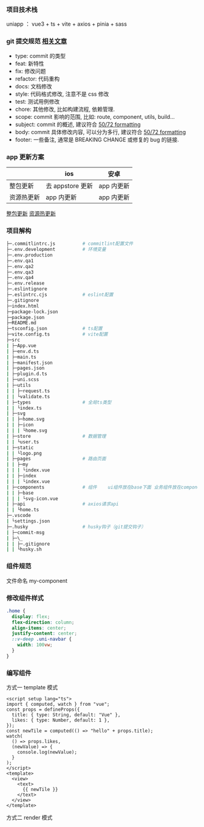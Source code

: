 ### 项目技术栈

uniapp ： vue3 + ts + vite + axios + pinia + sass

### git 提交规范 [相关文章](https://juejin.cn/post/6844903606815064077)

- type: commit 的类型
- feat: 新特性
- fix: 修改问题
- refactor: 代码重构
- docs: 文档修改
- style: 代码格式修改, 注意不是 css 修改
- test: 测试用例修改
- chore: 其他修改, 比如构建流程, 依赖管理.
- scope: commit 影响的范围, 比如: route, component, utils, build...
- subject: commit 的概述, 建议符合 [50/72 formatting](https://link.juejin.cn/?target=https%3A%2F%2Flink.zhihu.com%2F%3Ftarget%3Dhttps%253A%2F%2Fstackoverflow.com%2Fquestions%2F2290016%2Fgit-commit-messages-50-72-formatting)
- body: commit 具体修改内容, 可以分为多行, 建议符合 [50/72 formatting](https://link.juejin.cn/?target=https%3A%2F%2Flink.zhihu.com%2F%3Ftarget%3Dhttps%253A%2F%2Fstackoverflow.com%2Fquestions%2F2290016%2Fgit-commit-messages-50-72-formatting)
- footer: 一些备注, 通常是 BREAKING CHANGE 或修复的 bug 的链接.

### app 更新方案

|            | ios              | 安卓       |
| ---------- | ---------------- | ---------- |
| 整包更新   | 去 appstore 更新 | app 内更新 |
| 资源热更新 | app 内更新       | app 内更新 |

[整包更新](https://ask.dcloud.net.cn/article/34972)
[资源热更新](https://ask.dcloud.net.cn/article/35667)

### 项目解构

```bash
├─.commitlintrc.js          # commitlint配置文件
├─.env.development          # 环境变量
├─.env.production
├─.env.qa1
├─.env.qa2
├─.env.qa3
├─.env.qa4
├─.env.release
├─.eslintignore
├─.eslintrc.cjs             # eslint配置
├─.gitignore
├─index.html
├─package-lock.json
├─package.json
├─README.md
├─tsconfig.json             # ts配置
├─vite.config.ts            # vite配置
├─src
| ├─App.vue
| ├─env.d.ts
| ├─main.ts
| ├─manifest.json
| ├─pages.json
| ├─plugin.d.ts
| ├─uni.scss
| ├─utils
| | ├─request.ts
| | └validate.ts
| ├─types                   # 全局ts类型
| | └index.ts
| ├─svg
| | ├─home.svg
| | ├─icon
| | | └home.svg
| ├─store                   # 数据管理
| | └user.ts
| ├─static
| | └logo.png
| ├─pages                   # 路由页面
| | ├─my
| | | └index.vue
| | ├─index
| | | └index.vue
| ├─components              # 组件    ui组件放在base下面 业务组件放在components下
| | ├─base
| | | └svg-icon.vue
| ├─api                     # axios请求api
| | └home.ts
├─.vscode
| └settings.json
├─.husky                    # husky钩子（git提交钩子）
| ├─commit-msg
| ├─\_
| | ├─.gitignore
| | └husky.sh
```

### 组件规范

文件命名 my-component

### 修改组件样式

```css
.home {
  display: flex;
  flex-direction: column;
  align-items: center;
  justify-content: center;
  ::v-deep .uni-navbar {
    width: 100vw;
  }
}
```

### 编写组件

方式一 template 模式

```vue
<script setup lang="ts">
import { computed, watch } from "vue";
const props = defineProps({
  title: { type: String, default: "Vue" },
  likes: { type: Number, default: 1 },
});
const newTile = computed(() => "hello" + props.title);
watch(
  () => props.likes,
  (newValue) => {
    console.log(newValue);
  }
);
</script>
<template>
  <view>
    <text>
      {{ newTile }}
    </text>
  </view>
</template>
```

方式二 render 模式

```vue

```
